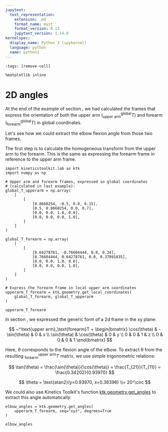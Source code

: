 ```yaml
---
jupytext:
  text_representation:
    extension: .md
    format_name: myst
    format_version: 0.13
    jupytext_version: 1.14.0
kernelspec:
  display_name: Python 3 (ipykernel)
  language: python
  name: python3
---
```


```{code-cell} ipython3
:tags: [remove-cell]

%matplotlib inline
```

# 2D angles

At the end of the example of section [](geometry_kinematic_chains.md), we had calculated the frames that express the orientation of both the upper arm ($^\text{global}_\text{upper arm} T$) and forearm ($^\text{global}_\text{forearm} T$) in global coordinates.

Let's see how we could extract the elbow flexion angle from those two frames.

The first step is to calculate the homogeneous transform from the upper arm to the forearm. This is the same as expressing the forearm frame in reference to the upper arm frame.

```{code-cell} ipython3
import kineticstoolkit.lab as ktk
import numpy as np

# Upper arm and forearm frames, expressed in global coordinates
# (calculated in last example):
global_T_upperarm = np.array(
    [
        [
            [0.8660254, -0.5, 0.0, 0.15],
            [0.5, 0.8660254, 0.0, 0.7],
            [0.0, 0.0, 1.0, 0.0],
            [0.0, 0.0, 0.0, 1.0],
        ]
    ]
)

global_T_forearm = np.array(
    [
        [
            [0.64278761, -0.76604444, 0.0, 0.34],
            [0.76604444, 0.64278761, 0.0, 0.37091035],
            [0.0, 0.0, 1.0, 0.0],
            [0.0, 0.0, 0.0, 1.0],
        ]
    ]
)

# Express the forearm frame in local upper arm coordinates
upperarm_T_forearm = ktk.geometry.get_local_coordinates(
    global_T_forearm, global_T_upperarm
)

upperarm_T_forearm
```

In section [](geometry_basics.md), we expressed the generic form of a 2d frame in the xy plane:

$$
~^\text{upper arm}_\text{forearm}T = \begin{bmatrix}
\cos(\theta) & -\sin(\theta) & 0 & x \\
\sin(\theta) & \cos(\theta) & 0 & y \\
0 & 0 & 1 & z \\
0 & 0 & 0 & 1
\end{bmatrix}
$$

Here, $\theta$ corresponds to the flexion angle of the elbow. To extract θ from the resulting $^\text{upper arm}_\text{forearm}T$ matrix, we use simple trigonometric relations:

$$
\tan(\theta) = \frac{\sin(\theta)}{\cos(\theta)} = \frac{T_{21}}{T_{11}} = \frac{0.34202}{0.93970}
$$

$$
\theta = \text{atan2}(y=0.93970, x=0.36396) \\= 20^\circ
$$

We could also use Kinetics Toolkit's function [ktk.geometry.get_angles](api/ktk.geometry.get_angles.rst) to extract this angle automatically:

```{code-cell} ipython3
elbow_angles = ktk.geometry.get_angles(
    upperarm_T_forearm, seq="xyz", degrees=True
)

elbow_angles
```
